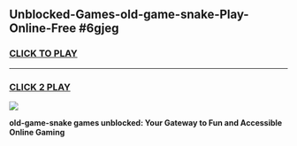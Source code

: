 
## Unblocked-Games-old-game-snake-Play-Online-Free #6gjeg
<h3>
<a href="https://us.freeplayer.one?title=old-game-snake&ref=10M">CLICK TO PLAY</a></h3>
<hr>

<h3>
<a href="https://us.freeplayer.one?title=old-game-snake&ref=10M">CLICK 2 PLAY</a>
  
</h3>

<a href="https://us.freeplayer.one?title=old-game-snake&ref=10M"><img src="https://clearcache.store/games.png"></a>


**old-game-snake games unblocked: Your Gateway to Fun and Accessible Online Gaming**

